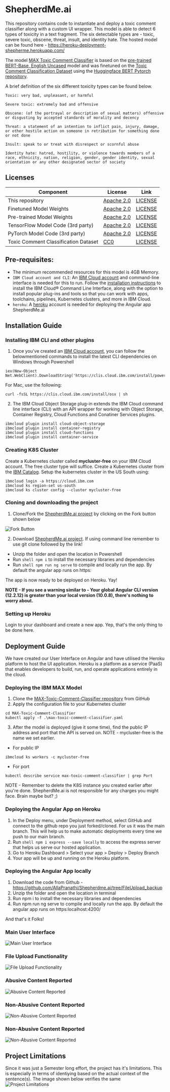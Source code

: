 # ShepherdMe.ai

This repository contains code to instantiate and deploy a toxic comment classifier along with a custom UI wrapper. This model is able to detect 6 types of toxicity in a text fragment. The six detectable types are - toxic, severe toxic, obscene, threat, insult, and identity hate. The hosted model can be found here - https://heroku-deployment-shepherme.herokuapp.com/

The model [MAX Toxic Comment Classifier](https://github.com/IBM/MAX-Toxic-Comment-Classifier/) is based on the [pre-trained BERT-Base, English Uncased](https://github.com/google-research/bert/blob/master/README.md) model and was finetuned on the [Toxic Comment Classification Dataset](https://www.kaggle.com/c/jigsaw-toxic-comment-classification-challenge/data) using the [Huggingface BERT Pytorch repository](https://github.com/huggingface/pytorch-pretrained-BERT).

A brief definition of the six different toxicity types can be found below.

```
Toxic: very bad, unpleasant, or harmful

Severe toxic: extremely bad and offensive

Obscene: (of the portrayal or description of sexual matters) offensive or disgusting by accepted standards of morality and decency

Threat: a statement of an intention to inflict pain, injury, damage, or other hostile action on someone in retribution for something done or not done

Insult: speak to or treat with disrespect or scornful abuse

Identity hate: hatred, hostility, or violence towards members of a race, ethnicity, nation, religion, gender, gender identity, sexual orientation or any other designated sector of society
```

## Licenses
| Component | License | Link  |
| ------------- | --------  | -------- |
| This repository | [Apache 2.0](https://www.apache.org/licenses/LICENSE-2.0) | [LICENSE](https://github.com/IBM/MAX-Toxic-Comment-Classifier/blob/master/LICENSE) |
| Finetuned Model Weights | [Apache 2.0](https://www.apache.org/licenses/LICENSE-2.0) | [LICENSE](https://github.com/IBM/MAX-Toxic-Comment-Classifier/blob/master/LICENSE) |
| Pre-trained Model Weights | [Apache 2.0](https://www.apache.org/licenses/LICENSE-2.0) | [LICENSE](https://github.com/google-research/bert/blob/master/LICENSE) |
| TensorFlow Model Code (3rd party) | [Apache 2.0](https://www.apache.org/licenses/LICENSE-2.0) | [LICENSE](https://github.com/google-research/bert/blob/master/LICENSE) |
| PyTorch Model Code (3rd party) | [Apache 2.0](https://www.apache.org/licenses/LICENSE-2.0) | [LICENSE](https://github.com/huggingface/pytorch-pretrained-BERT/blob/master/LICENSE) |
| Toxic Comment Classification Dataset | [CC0](https://creativecommons.org/share-your-work/public-domain/cc0/) | [LICENSE](https://www.kaggle.com/c/jigsaw-toxic-comment-classification-challenge/data) |

## Pre-requisites:
* The minimum recommended resources for this model is 4GB Memory.
* `IBM Cloud account and CLI`: An [IBM Cloud account](http://ibm.biz/max-contents) and command-line interface is needed for this to run. Follow the [installation instructions](https://cloud.ibm.com/docs/cli?topic=cli-getting-started) to install the IBM Cloud® Command Line Interface, along with the option to install popular plug-ins and tools so that you can work with apps, toolchains, pipelines, Kubernetes clusters, and more in IBM Cloud.
* `heroku`: A [heroku](https://www.heroku.com/) account is needed for deploying the Angular app ShepherdMe.ai

## Installation Guide

### Installing IBM CLI and other plugins

1. Once you've created an [IBM Cloud account](http://ibm.biz/max-contents), you can follow the belowmentioned commands to install the latest CLI dependencies on Windows through Powershell

```shell
iex(New-Object Net.WebClient).DownloadString('https://clis.cloud.ibm.com/install/powershell')
```

For Mac, use the following:
```shell
curl -fsSL https://clis.cloud.ibm.com/install/osx | sh
```

2. The IBM Cloud Object Storage plug-in extends the IBM Cloud command line interface (CLI) with an API wrapper for working with Object Storage, Container Registry, Cloud Functions and Conatiner Services plugins.

```shell
ibmcloud plugin install cloud-object-storage
ibmcloud plugin install container-registry
ibmcloud plugin install cloud-functions
ibmcloud plugin install container-service
```
### Creating K8S Cluster

Create a Kubernetes cluster called **mycluster-free** on your IBM Cloud account. The free cluster type will suffice. Create a Kubernetes cluster from the [IBM Catalog](https://cloud.ibm.com/kubernetes/catalog/about). Setup the kubernetes cluster in the US South using:

```shell
ibmcloud login -a https://cloud.ibm.com
ibmcloud ks region-set us-south
ibmcloud ks cluster config --cluster mycluster-free
```
### Cloning and downloading the project

1. Clone/Fork the [ShepherdMe.ai project](https://github.com/AllaPranathi/Shepherdme.ai.git) by clicking on the Fork button shown below

![Fork Button](https://github.com/AllaPranathi/Shepherdme.ai/blob/main/screenshots/fork.PNG "Fork Button")

 2. Download [ShepherdMe.ai project](https://github.com/AllaPranathi/Shepherdme.ai.git). If using command line remember to use git clone followed by the link!
  - Unzip the folder and open the location in Powershell
  - Run ```shell npm i``` to install the necessary libraries and dependencies
  - Run ```shell npm run ng serve``` to compile and locally run the app. By default the angular app runs on https:

The app is now ready to be deployed on Heroku. Yay!

**NOTE - If you see a warning similar to - Your global Angular CLI version (12.2.12) is greater than your local version (10.0.8), there's nothing to worry about.**

### Setting up Heroku

Login to your dashboard and create a new app. Yep, that's the only thing to be done here.

## Deployment Guide

We have created our User Interface on Angular and have utilised the Heroku platform to host the UI application. Heroku is a platform as a service (PaaS) that enables developers to build, run, and operate applications entirely in the cloud. 

### Deploying the IBM MAX Model

1.  Clone the [MAX-Toxic-Comment-Classifier repository](https://github.com/IBM/MAX-Toxic-Comment-Classifier/) from GitHub
2.  Apply the configuration file to your Kubernetes cluster
```shell
cd MAX-Toxic-Comment-Classifier
kubectl apply -f .\max-toxic-comment-classifier.yaml
```
3. After the model is deployed (give it some time), find the public IP address and port that the API is served on. NOTE - mycluster-free is the name we set earlier.
  - For public IP
```shell
ibmcloud ks workers -c mycluster-free
```
  - For port
```shell
kubectl describe service max-toxic-comment-classifier | grep Port
```
NOTE - Remember to delete the K8S instance you created earlier after you're done. ShepherdMe.ai is not responsible for any charges you might face. Brain maybe but? ;)

### Deploying the Angular App on Heroku

1. In the Deploy menu, under Deployment method, select GitHub and connect to the github repo you just forked/cloned. For us it was the main branch. This will help us to make automatic deployments every time we push to our main branch.
2. Run ```shell npm i express --save locally``` to access the express server that helps us serve our hosted application.
3. Go to Heroku Dashboard > Select your app > Deploy > Deploy Branch
4. Your app will be up and running on the Heroku platform. 

### Deploying the Angular App locally

1. Download the code from Github - https://github.com/AllaPranathi/Shepherdme.ai/tree/FileUpload_backup 
2. Unzip the folder and open the location in terminal
3. Run npm i to install the necessary libraries and dependencies
4. Run npm run ng serve to compile and locally run the app. By default the angular app runs on https:localhost:4200/ 

And that's it Folks!

### Main User Interface
![Main User Interface](https://github.com/AllaPranathi/Shepherdme.ai/blob/main/screenshots/main-ui.PNG "Main User Interface")
### File Upload Functionality
![File Upload Functionality](https://github.com/AllaPranathi/Shepherdme.ai/blob/main/screenshots/file-upload.PNG "File Upload Functionality")
### Abusive Content Reported
![Abusive Content Reported](https://github.com/AllaPranathi/Shepherdme.ai/blob/main/screenshots/abusive-content.PNG "Abusive Content Reported")
### Non-Abusive Content Reported
![Non-Abusive Content Reported](https://github.com/AllaPranathi/Shepherdme.ai/blob/main/screenshots/file-upload.PNG "Non-Abusive Content Reported")
### Non-Abusive Content Reported
![Non-Abusive Content Reported](https://github.com/AllaPranathi/Shepherdme.ai/blob/main/screenshots/file-upload.PNG "Non-Abusive Content Reported")

## Project Limitations

Since it was just a Semester long effort, the project has it's limitations. This is especially in terms of identiying based on the actual context of the sentence(s). The image shown below verifies the same 
![Project Limitations](https://github.com/AllaPranathi/Shepherdme.ai/blob/main/screenshots/limitations.PNG "Project Limitations")
